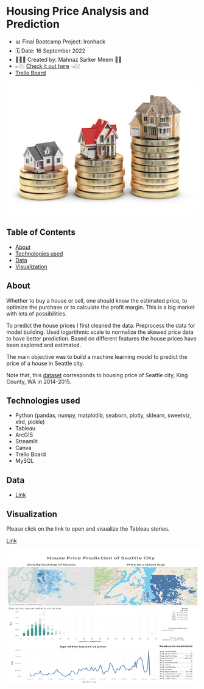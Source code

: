 # Housing Price Analysis and Prediction
- 📊 Final Bootcamp Project: Ironhack
- 🗓 Date: 16 September 2022
- 👩🏽‍💻 Created by: Mahnaz Sarker Meem 👋🏼
- 👉🏼  [Check it out here](https://public.tableau.com/app/profile/mahnaz.sarker.meem/viz/Housing_Price_Analysis/Dashboard1) 👈🏼
- [Trello Board](https://trello.com/b/mDTcWUAC/finalbootcampproject)

<img src="visualization/open_image.jpg" width="600" height="350">

## Table of Contents
- [About](#about)
- [Technologies used](#technologies-used)
- [Data](#dataset)
- [Visualization](#visualization)


## About
Whether to buy a house or sell, one should know the estimated price, to optimize the purchase or to calculate the profit margin. This is a big market with lots of possibilities.

To predict the house prices I first cleaned the data. Preprocess the data for model building. Used logarithmic scale to normalize the skewed price data to have better prediction. Based on different features the house prices have been explored and estimated.

The main objective was to build a machine learning model to predict the price of a house in Seattle city.

Note that, this [dataset](https://github.com/Mahnaz-Meem/Housing_price_prediction_ironhack/tree/main/data/raw) corresponds to housing price of Seattle city, King County, WA in 2014-2015. 


## Technologies used
* Python (pandas, numpy, matplotlib, seaborn, plotly, sklearn, sweetviz, xlrd, pickle)
* Tableau
* ArcGIS
* Streamlit
* Canva
* Trello Board
* MySQL

## Data
- [Link](https://github.com/Mahnaz-Meem/Housing_price_prediction_ironhack/tree/main/data/raw)

## Visualization

Please click on the link to open and visualize the Tableau stories.

[Link](https://public.tableau.com/app/profile/mahnaz.sarker.meem/viz/housing_price_16633192492690/House_price_dashboard)

<img src="visualization/House_price_dashboard.png" width="600" height="350">
